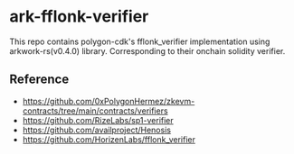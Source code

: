 # ark-fflonk-verifier


This repo contains polygon-cdk's fflonk_verifier implementation using arkwork-rs(v0.4.0) library. Corresponding to their onchain solidity verifier.



## Reference
* https://github.com/0xPolygonHermez/zkevm-contracts/tree/main/contracts/verifiers
* https://github.com/RizeLabs/sp1-verifier
* https://github.com/availproject/Henosis
* https://github.com/HorizenLabs/fflonk_verifier
